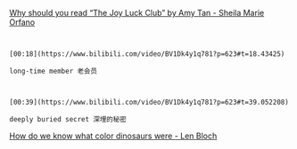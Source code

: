 [Why should you read “The Joy Luck Club” by Amy Tan - Sheila Marie Orfano](https://www.bilibili.com/video/BV1Dk4y1q781?p=623)

```ad-note


[00:18](https://www.bilibili.com/video/BV1Dk4y1q781?p=623#t=18.43425)

long-time member 老会员

```

```ad-note


[00:39](https://www.bilibili.com/video/BV1Dk4y1q781?p=623#t=39.052208)

deeply buried secret 深埋的秘密

```

[How do we know what color dinosaurs were - Len Bloch](https://www.bilibili.com/video/BV1Dk4y1q781?p=624)